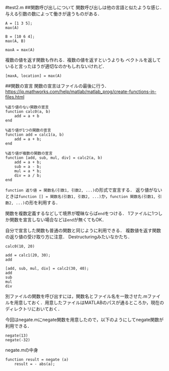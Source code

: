 #test2.m
##関数呼び出しについて
関数呼び出しは他の言語と似たような感じ．
与える引数の数によって働きが違うものがある．

    A = [1 3 5];
    max(A)

    B = [10 6 4];
    max(A, B)

    maxA = max(A)


複数の値を返す関数も作れる．複数の値を返すというよりも
ベクトルを返していると言ったほうが適切なのかもしれないけれど．

    [maxA, location] = max(A)

##関数の宣言
関数の宣言はファイルの最後に行う．
https://jp.mathworks.com/help/matlab/matlab_prog/create-functions-in-files.html

    %返り値のない関数の宣言
    function calc0(a, b)
        add = a + b
    end

    %返り値が1つの関数の宣言
    function add = calc1(a, b)
        add = a + b;
    end

    %返り値が複数の関数の宣言
    function [add, sub, mul, div] = calc2(a, b)
        add = a + b;
        sub = a - b;
        mul = a * b;
        div = a / b;
    end

`function 返り値 = 関数名(引数1, 引数2, ...)`の形式で宣言する．
返り値がないときは`function [] = 関数名(引数1, 引数2, ...)`か，`function 関数名(引数1, 引数2, ...)`の形を利用する．

関数を複数定義するなどして境界が曖昧ならば`end`をつける．
1ファイルに1つしか関数を宣言しない場合などは`end`が無くてもOK．

自分で宣言した関数も普通の関数と同じように利用できる．
複数値を返す関数の返り値の受け取り方に注意．
Destructuringみたいなかたち．

    calc0(10, 20)

    add = calc1(20, 30);
    add

    [add, sub, mul, div] = calc2(30, 40);
    add
    sub
    mul
    div

別ファイルの関数を呼び出すには，関数名とファイル名を一致させた.mファイルを用意しておく．用意したファイルはMATLABのパスが通るところか，現在のディレクトリにおいておく．

今回はnegate.mにnegate関数を用意したので，以下のようにしてnegate関数が利用できる．

    negate(13)
    negate(-32)


negate.mの中身

    function result = negate (a)
        result = - abs(a);

